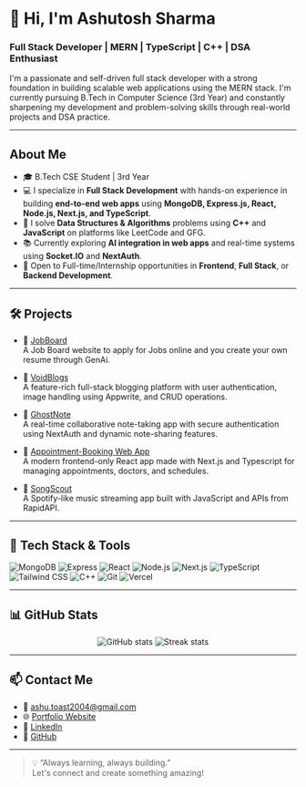 # 👋 Hi, I'm Ashutosh Sharma

###  Full Stack Developer | MERN | TypeScript | C++ | DSA Enthusiast  
I'm a passionate and self-driven full stack developer with a strong foundation in building scalable web applications using the MERN stack. I'm currently pursuing B.Tech in Computer Science (3rd Year) and constantly sharpening my development and problem-solving skills through real-world projects and DSA practice.

---

##  About Me

- 🎓 B.Tech CSE Student | 3rd Year  
- 💻 I specialize in **Full Stack Development** with hands-on experience in building **end-to-end web apps** using **MongoDB, Express.js, React, Node.js, Next.js, and TypeScript**.
- 🔧 I solve **Data Structures & Algorithms** problems using **C++** and **JavaScript** on platforms like LeetCode and GFG.
- 📚 Currently exploring **AI integration in web apps** and real-time systems using **Socket.IO** and **NextAuth**.
- 🚀 Open to Full-time/Internship opportunities in **Frontend**, **Full Stack**, or **Backend Development**.

---

## 🛠️ Projects

- 🔗 [JobBoard](https://github.com/upper-m00n/JobBoard)  
  A Job Board website to apply for Jobs online and you create your own resume through GenAi.
  
- 🔗 [VoidBlogs](https://github.com/upper-m00n/VoidBlogs)  
  A feature-rich full-stack blogging platform with user authentication, image handling using Appwrite, and CRUD operations.

- 🔗 [GhostNote](https://github.com/upper-m00n/GhostNote)  
  A real-time collaborative note-taking app with secure authentication using NextAuth and dynamic note-sharing features.

- 🔗 [Appointment-Booking Web App](https://github.com/upper-m00n/appointment-booking-)  
  A modern frontend-only React app made with Next.js and Typescript for managing appointments, doctors, and  schedules.

- 🔗 [SongScout](https://github.com/upper-m00n/songScout)  
  A Spotify-like music streaming app built with JavaScript and APIs from RapidAPI.

---

## 🧰 Tech Stack & Tools

![MongoDB](https://img.shields.io/badge/-MongoDB-4EA94B?logo=mongodb&logoColor=white&style=for-the-badge)
![Express](https://img.shields.io/badge/-Express-000000?logo=express&logoColor=white&style=for-the-badge)
![React](https://img.shields.io/badge/-React-61DAFB?logo=react&logoColor=black&style=for-the-badge)
![Node.js](https://img.shields.io/badge/-Node.js-339933?logo=node.js&logoColor=white&style=for-the-badge)
![Next.js](https://img.shields.io/badge/-Next.js-000000?logo=next.js&logoColor=white&style=for-the-badge)
![TypeScript](https://img.shields.io/badge/-TypeScript-3178C6?logo=typescript&logoColor=white&style=for-the-badge)
![Tailwind CSS](https://img.shields.io/badge/-Tailwind%20CSS-38B2AC?logo=tailwind-css&logoColor=white&style=for-the-badge)
![C++](https://img.shields.io/badge/-C++-00599C?logo=c%2B%2B&logoColor=white&style=for-the-badge)
![Git](https://img.shields.io/badge/-Git-F05032?logo=git&logoColor=white&style=for-the-badge)
![Vercel](https://img.shields.io/badge/-Vercel-000000?logo=vercel&logoColor=white&style=for-the-badge)

---

## 📊 GitHub Stats

<p align="center">
  <img src="https://github-readme-stats.vercel.app/api?username=upper-m00n&show_icons=true&theme=tokyonight" alt="GitHub stats" />
  <img src="https://github-readme-streak-stats.herokuapp.com/?user=upper-m00n&theme=tokyonight" alt="Streak stats" />
</p>

---

## 📫 Contact Me

- 📧 [ashu.toast2004@gmail.com](mailto:ashu.toast2004@gmail.com)
- 🌐 [Portfolio Website](https://the3d-portfolio.vercel.app/)
- 💼 [LinkedIn](https://www.linkedin.com/in/ashutosh-sharma-063727144/)
- 🐙 [GitHub](https://github.com/upper-m00n)

---

> 💡 “Always learning, always building.”  
> Let's connect and create something amazing!
